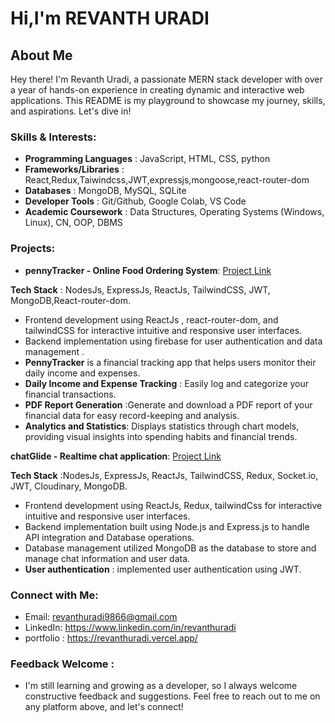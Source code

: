 # Hi,I'm REVANTH URADI

## About Me

Hey there! I'm Revanth Uradi, a passionate MERN stack developer with over a year of hands-on experience in creating dynamic and interactive web applications. This README is my playground to showcase my journey, skills, and aspirations. Let's dive in!

### Skills & Interests:

- **Programming Languages** : JavaScript, HTML, CSS, python
- **Frameworks/Libraries** : React,Redux,Taiwindcss,JWT,expressjs,mongoose,react-router-dom
- **Databases** : MongoDB, MySQL, SQLite
- **Developer Tools** : Git/Github, Google Colab, VS Code
- **Academic Coursework** : Data Structures, Operating Systems (Windows, Linux), CN, OOP, DBMS

### Projects:

- **pennyTracker - Online Food Ordering System**: [Project Link](https://github.com/revanthuradi/pennyTracker)

**Tech Stack** : NodesJs, ExpressJs, ReactJs, TailwindCSS, JWT, MongoDB,React-router-dom.

- Frontend development using ReactJs , react-router-dom, and tailwindCSS for interactive intuitive and responsive user interfaces.
- Backend implementation using firebase for user authentication and data management .
- **PennyTracker** is a financial tracking app that helps users monitor their daily income and expenses.
- **Daily Income and Expense Tracking** : Easily log and categorize your financial transactions.
- **PDF Report Generation** :Generate and download a PDF report of your financial data for easy record-keeping and analysis.
- **Analytics and Statistics**: Displays statistics through chart models, providing visual insights into spending habits and financial trends.



**chatGlide - Realtime chat application**: [Project Link](https://github.com/revanthuradi/CHAT-GLIDE)

**Tech Stack** :NodesJs, ExpressJs, ReactJs, TailwindCSS, Redux, Socket.io, JWT, Cloudinary, MongoDB.

- Frontend development using ReactJs, Redux, tailwindCss for interactive intuitive and responsive user interfaces.
- Backend implementation built using Node.js and Express.js to handle API integration and Database operations.
- Database management utilized MongoDB as the database to store and manage chat information and user data.
- **User authentication** : implemented user authentication using JWT.



### Connect with Me:

- Email: revanthuradi9866@gmail.com
- LinkedIn: https://www.linkedin.com/in/revanthuradi
- portfolio : https://revanthuradi.vercel.app/



### Feedback Welcome :

- I'm still learning and growing as a developer, so I always welcome constructive feedback and suggestions. Feel free to reach out to me on any platform above, and let's connect!

